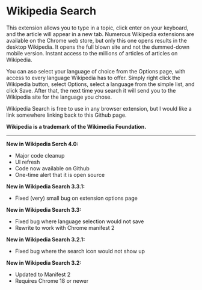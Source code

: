 Wikipedia Search
================
This extension allows you to type in a topic, click enter on your keyboard, and the article will appear in a new tab. Numerous Wikipedia extensions are available on the Chrome web store, but only this one opens results in the desktop Wikipedia. It opens the full blown site and not the dummed-down mobile version. Instant access to the millions of articles of articles on Wikipedia.

You can aso select your language of choice from the Options page, with access to every language Wikipedia has to offer. Simply right click the Wikipedia button, select Options, select a language from the simple list, and click Save. After that, the next time you search it will send you to the Wikipedia site for the language you chose.

Wikipedia Search is free to use in any browser extension, but I would like a link somewhere linking back to this Github page.

__Wikipedia is a trademark of the Wikimedia Foundation.__

---------------------------------------------------------
__New in Wikipedia Serch 4.0:__
* Major code cleanup
* UI refresh
* Code now available on Github
* One-time alert that it is open source

__New in Wikipedia Search 3.3.1:__
* Fixed (very) small bug on extension options page

__New in Wikipedia Search 3.3:__
* Fixed bug where language selection would not save
* Rewrite to work with Chrome manifest 2

__New in Wikipedia Search 3.2.1:__
* Fixed bug where the search icon would not show up

__New in Wikipedia Search 3.2:__
* Updated to Manifest 2
* Requires Chrome 18 or newer
